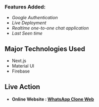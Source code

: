 ### Features Added:
* *Google Authentication*
* *Live Deployment*
* *Realtime one-to-one chat application*
* *Last Seen time*

## Major Technologies Used
- Next.js
- Material UI
- Firebase
## Live Action

* #### Online Website : <a href="krishnas-realtime-chat.netlify.app">WhatsApp Clone Web</a>
